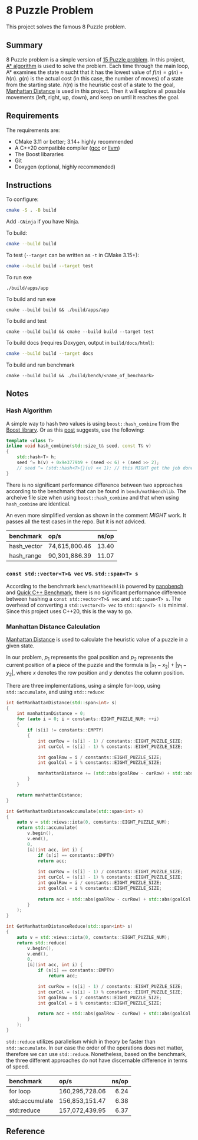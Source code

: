 # 8 Puzzle Problem

This project solves the famous 8 Puzzle problem.

## Summary

8 Puzzle problem is a simple version of [15 Puzzle problem](https://en.wikipedia.org/wiki/15_puzzle).
In this project, [A* algorithm](http://theory.stanford.edu/~amitp/GameProgramming/AStarComparison.html) is used to solve the problem.
Each time through the main loop, A* examines the state $n$ sucht that it has the lowest value of $f(n) = g(n) + h(n)$.
$g(n)$ is the actual cost (in this case, the number of moves) of a state from the starting state.
$h(n)$ is the heuristic cost of a state to the goal, [Manhattan Distance](https://xlinux.nist.gov/dads/HTML/manhattanDistance.html) is used in this project. Then it will explore all possible movements (left, right, up, down),
and keep on until it reaches the goal.

## Requirements

The requirements are:

- CMake 3.11 or better; 3.14+ highly recommended
- A C++20 compatible compiler ([gcc](https://gcc.gnu.org/) or [llvm](https://llvm.org/))
- The Boost libararies
- Git
- Doxygen (optional, highly recommended)

## Instructions

To configure:

```bash
cmake -S . -B build
```

Add `-GNinja` if you have Ninja.

To build:

```bash
cmake --build build
```

To test (`--target` can be written as `-t` in CMake 3.15+):

```bash
cmake --build build --target test
```

To run exe
```
./build/apps/app
```

To build and run exe
```
cmake --build build && ./build/apps/app
```

To build and test
```
cmake --build build && cmake --build build --target test
```

To build docs (requires Doxygen, output in `build/docs/html`):

```bash
cmake --build build --target docs
```

To build and run benchmark
```
cmake --build build && ./build/bench/<name_of_benchmark>
```

## Notes

### Hash Algorithm

A simple way to hash two values is using `boost::hash_combine` from the [Boost library](https://www.boost.org/).
Or as this [post](https://stackoverflow.com/questions/2590677/how-do-i-combine-hash-values-in-c0x) suggests, use the following:

```cpp
template <class T>
inline void hash_combine(std::size_t& seed, const T& v)
{
    std::hash<T> h;
    seed ^= h(v) + 0x9e3779b9 + (seed << 6) + (seed >> 2);
    // seed ^= (std::hash<T>{}(u) << 1); // this MIGHT get the job done, it passess all the test cases
}
```

There is no significant performance difference between two approaches according to the benchmark that can be found in `bench/mathbenchlib`.
The archeive file size when using `boost::hash_combine` and that when using `hash_combine` are identical.

An even more simplified version as shown in the comment *MIGHT* work.
It passes all the test cases in the repo.
But it is not adviced.

| benchmark       | op/s | ns/op |
| :-----------| :------------ | ----: |
| hash_vector | 74,615,800.46 | 13.40 |
| hash_range  | 90,301,886.39 | 11.07 |

### `const std::vector<T>& vec` vs. `std::span<T> s`

According to the benchmark `bench/mathbenchlib` powered by [nanobench](https://github.com/martinus/nanobench) and [Quick C++ Benchmark](https://quick-bench.com/), 
there is no significant performance difference 
between hashing a `const std::vector<T>& vec` and `std::span<T> s`.
The overhead of converting a `std::vector<T> vec` to `std::span<T> s` is minimal.
Since this project uses C++20, this is the way to go.

### Manhattan Distance Calculation

[Manhattan Distance](https://xlinux.nist.gov/dads/HTML/manhattanDistance.html) is used to calculate the heuristic value of a puzzle in a given state.

In our problem, $p_1$ represents the goal position and $p_2$ represents the current position of a piece of the puzzle and the formula is
$|x_1 - x_2| + |y_1 - y_2|$, where $x$ denotes the row position and $y$ denotes the column position.

There are three implementations, using a simple for-loop, using `std::accumulate`, and using `std::reduce`:

```cpp
int GetManhattanDistance(std::span<int> s)
{
    int manhattanDistance = 0;
    for (auto i = 0; i < constants::EIGHT_PUZZLE_NUM; ++i)
    {
        if (s[i] != constants::EMPTY)
        {
            int curRow = (s[i] - 1) / constants::EIGHT_PUZZLE_SIZE;
            int curCol = (s[i] - 1) % constants::EIGHT_PUZZLE_SIZE;

            int goalRow = i / constants::EIGHT_PUZZLE_SIZE;
            int goalCol = i % constants::EIGHT_PUZZLE_SIZE;

            manhattanDistance += (std::abs(goalRow - curRow) + std::abs(goalCol - curCol));
        }
    }

    return manhattanDistance;
}
```

```cpp
int GetManhattanDistanceAccumulate(std::span<int> s)
{
    auto v = std::views::iota(0, constants::EIGHT_PUZZLE_NUM);
    return std::accumulate(
        v.begin(),
        v.end(),
        0,
        [&](int acc, int i) {
            if (s[i] == constants::EMPTY)
            return acc;
            
            int curRow = (s[i] - 1) / constants::EIGHT_PUZZLE_SIZE;
            int curCol = (s[i] - 1) % constants::EIGHT_PUZZLE_SIZE;
            int goalRow = i / constants::EIGHT_PUZZLE_SIZE;
            int goalCol = i % constants::EIGHT_PUZZLE_SIZE;
            
            return acc + std::abs(goalRow - curRow) + std::abs(goalCol - curCol);
        }
    );
}
```

```cpp
int GetManhattanDistanceReduce(std::span<int> s)
{
    auto v = std::views::iota(0, constants::EIGHT_PUZZLE_NUM);
    return std::reduce(
        v.begin(),
        v.end(),
        0,
        [&](int acc, int i) {
            if (s[i] == constants::EMPTY)
                return acc;

            int curRow = (s[i] - 1) / constants::EIGHT_PUZZLE_SIZE;
            int curCol = (s[i] - 1) % constants::EIGHT_PUZZLE_SIZE;
            int goalRow = i / constants::EIGHT_PUZZLE_SIZE;
            int goalCol = i % constants::EIGHT_PUZZLE_SIZE;

            return acc + std::abs(goalRow - curRow) + std::abs(goalCol - curCol);
        }
    );
}
```

`std::reduce` utilizes parallelism which in theory be faster than `std::accumulate`.
In our case the order of the operations does not matter, therefore we can use `std::reduce`.
Nonetheless, based on the benchmark, the three different approaches do not have discernable difference in terms of speed.

| benchmark       | op/s | ns/op |
| :---------------| :------------- | ---: |
| for loop        | 160,295,728.06 | 6.24 |
| std::accumulate | 156,853,151.47 | 6.38 |
| std::reduce     | 157,072,439.95 | 6.37 |

## Reference
